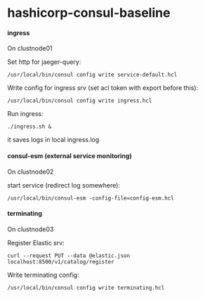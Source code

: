 # hashicorp-consul-baseline

#### ingress

On clustnode01

Set http for jaeger-query:

`/usr/local/bin/consul config write service-default.hcl`

Write config for ingress srv (set acl token with export before this):

`/usr/local/bin/consul config write ingress.hcl`

Run ingress:

`./ingress.sh &`

it saves logs in local ingress.log

#### consul-esm (external service monitoring)

On clustnode02

start service (redirect log somewhere):

`/usr/local/bin/consul-esm -config-file=config-esm.hcl`


#### terminating

On clustnode03

Register Elastic srv:

`curl --request PUT --data @elastic.json localhost:8500/v1/catalog/register`

Write terminating config:

`/usr/local/bin/consul config write terminating.hcl`

